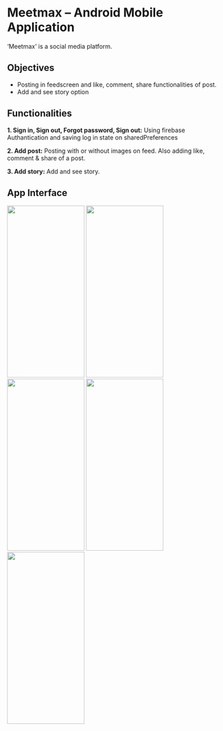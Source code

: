 # Meetmax – Android Mobile Application
‘Meetmax’ is a social media platform.


## Objectives
* Posting in feedscreen and like, comment, share functionalities of post.
* Add and see story option


## Functionalities

**1. Sign in, Sign out, Forgot password, Sign out:** Using firebase Authantication and saving log in state on sharedPreferences

**2. Add post:** Posting with or without images on feed. Also adding like, comment & share of a post.

**3. Add story:** Add and see story.


## App Interface
<img src="https://github.com/user-attachments/assets/e481dcc7-e41f-4cff-b182-3f89ab7f6235" width="180" height="400">  <img src="https://github.com/user-attachments/assets/39da8bc2-c903-4b5e-99f7-475afc09dc69" width="180" height="400">  <img src="https://github.com/user-attachments/assets/48a7c989-7520-4bb4-87da-57b8eb2af1de" width="180" height="400">  <img src="https://github.com/user-attachments/assets/1debab8b-242c-49e3-bf83-2828d7aed3c5" width="180" height="400">  <img src="https://github.com/user-attachments/assets/446d6ccb-f5c5-4a6c-bd52-2b109a31b0fb" width="180" height="400">  

